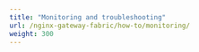 ```yaml
---
title: "Monitoring and troubleshooting"
url: /nginx-gateway-fabric/how-to/monitoring/
weight: 300
---
```

